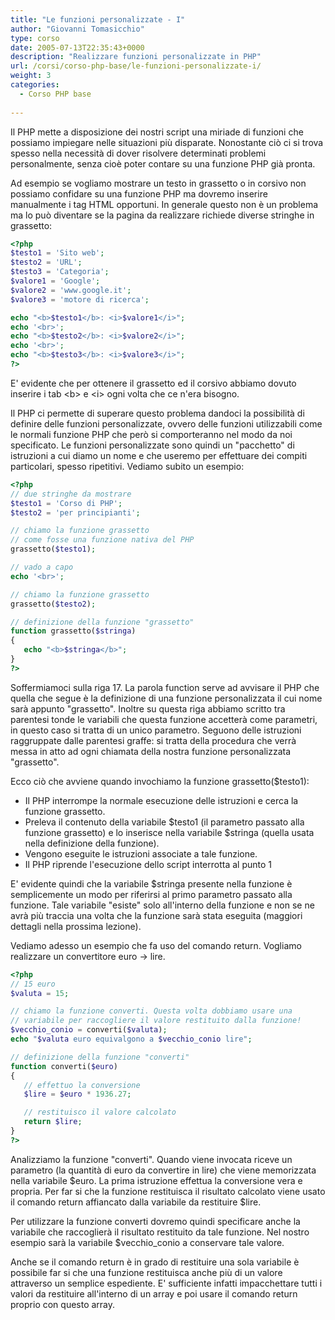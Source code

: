 ```yaml
---
title: "Le funzioni personalizzate - I"
author: "Giovanni Tomasicchio"
type: corso
date: 2005-07-13T22:35:43+0000
description: "Realizzare funzioni personalizzate in PHP"
url: /corsi/corso-php-base/le-funzioni-personalizzate-i/
weight: 3
categories:
  - Corso PHP base
  
---
```

Il PHP mette a disposizione dei nostri script una miriade di funzioni che possiamo impiegare nelle situazioni più disparate. Nonostante ciò ci si trova spesso nella necessità di dover risolvere determinati problemi personalmente, senza cioè poter contare su una funzione PHP già pronta.

Ad esempio se vogliamo mostrare un testo in grassetto o in corsivo non possiamo confidare su una funzione PHP ma dovremo inserire manualmente i tag HTML opportuni. In generale questo non è un problema ma lo può diventare se la pagina da realizzare richiede diverse stringhe in grassetto:

 ```php
<?php
$testo1 = 'Sito web';
$testo2 = 'URL';
$testo3 = 'Categoria';
$valore1 = 'Google';
$valore2 = 'www.google.it';
$valore3 = 'motore di ricerca';

echo "<b>$testo1</b>: <i>$valore1</i>";
echo '<br>';
echo "<b>$testo2</b>: <i>$valore2</i>";
echo '<br>';
echo "<b>$testo3</b>: <i>$valore3</i>";
?>
```

E' evidente che per ottenere il grassetto ed il corsivo abbiamo dovuto inserire i tab &lt;b&gt; e &lt;i&gt; ogni volta che ce n'era bisogno.

Il PHP ci permette di superare questo problema dandoci la possibilità di definire delle funzioni personalizzate, ovvero delle funzioni utilizzabili come le normali funzione PHP che però si comporteranno nel modo da noi specificato. Le funzioni personalizzate sono quindi un "pacchetto" di istruzioni a cui diamo un nome e che useremo per effettuare dei compiti particolari, spesso ripetitivi. Vediamo subito un esempio:

 ```php
<?php
// due stringhe da mostrare
$testo1 = 'Corso di PHP';
$testo2 = 'per principianti';

// chiamo la funzione grassetto
// come fosse una funzione nativa del PHP
grassetto($testo1);

// vado a capo
echo '<br>';

// chiamo la funzione grassetto
grassetto($testo2);

// definizione della funzione "grassetto"
function grassetto($stringa)
{
    echo "<b>$stringa</b>";
}
?>
```

Soffermiamoci sulla riga 17. La parola function serve ad avvisare il PHP che quella che segue è la definizione di una funzione personalizzata il cui nome sarà appunto "grassetto". Inoltre su questa riga abbiamo scritto tra parentesi tonde le variabili che questa funzione accetterà come parametri, in questo caso si tratta di un unico parametro. Seguono delle istruzioni raggruppate dalle parentesi graffe: si tratta della procedura che verrà messa in atto ad ogni chiamata della nostra funzione personalizzata "grassetto".

Ecco ciò che avviene quando invochiamo la funzione grassetto($testo1):

- Il PHP interrompe la normale esecuzione delle istruzioni e cerca la funzione grassetto.
- Preleva il contenuto della variabile $testo1 (il parametro passato alla funzione grassetto) e lo inserisce nella variabile $stringa (quella usata nella definizione della funzione).
- Vengono eseguite le istruzioni associate a tale funzione.
- Il PHP riprende l'esecuzione dello script interrotta al punto 1
 
E' evidente quindi che la variabile $stringa presente nella funzione è semplicemente un modo per riferirsi al primo parametro passato alla funzione. Tale variabile "esiste" solo all'interno della funzione e non se ne avrà più traccia una volta che la funzione sarà stata eseguita (maggiori dettagli nella prossima lezione).

Vediamo adesso un esempio che fa uso del comando return. Vogliamo realizzare un convertitore euro -&gt; lire.

 ```php
<?php
// 15 euro
$valuta = 15;

// chiamo la funzione converti. Questa volta dobbiamo usare una
// variabile per raccogliere il valore restituito dalla funzione!
$vecchio_conio = converti($valuta);
echo "$valuta euro equivalgono a $vecchio_conio lire";

// definizione della funzione "converti"
function converti($euro)
{
    // effettuo la conversione
    $lire = $euro * 1936.27;

    // restituisco il valore calcolato
    return $lire;
}
?>
```

Analizziamo la funzione "converti". Quando viene invocata riceve un parametro (la quantità di euro da convertire in lire) che viene memorizzata nella variabile $euro. La prima istruzione effettua la conversione vera e propria. Per far si che la funzione restituisca il risultato calcolato viene usato il comando return affiancato dalla variabile da restituire $lire.

Per utilizzare la funzione converti dovremo quindi specificare anche la variabile che raccoglierà il risultato restituito da tale funzione. Nel nostro esempio sarà la variabile $vecchio\_conio a conservare tale valore.

Anche se il comando return è in grado di restituire una sola variabile è possibile far si che una funzione restituisca anche più di un valore attraverso un semplice espediente. E' sufficiente infatti impacchettare tutti i valori da restituire all'interno di un array e poi usare il comando return proprio con questo array.